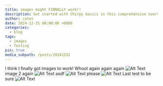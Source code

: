 ```yaml
---
title: images might FINNALLY work!!
description: Get started with Chirpy basics in this comprehensive overview. You will learn how to install, configure, and use your first Chirpy-based website, as well as deploy it to a web server.
author: cotes
date: 2024-12-31 00:00:00 +0000
categories:
  - blog
tags:
  - images
  - Testing
pin: true
media_subpath: /posts/20241231
---
```

I think I finally got images to work! Whoot again again again ![Alt Text](https://markajleejr.github.io/The-Secure-Forge/assets/images/Pasted%20image%2020241231133219.png) image 2 again ![Alt Text](https://markajleejr.github.io/The-Secure-Forge/assets/images/Pasted%20image%2020241231144541.png) 
asdf ![Alt Text](https://markajleejr.github.io/The-Secure-Forge/assets/images/Pasted_image_20241231215933.png) please ![Alt Text](https://markajleejr.github.io/The-Secure-Forge/assets/images/Pasted_image_20241231224257.png) Last test to be sure ![Alt Text](https://markajleejr.github.io/The-Secure-Forge/assets/images/Pasted_image_20241231225130.png)